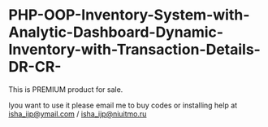 # PHP-OOP-Inventory-System-with-Analytic-Dashboard-Dynamic-Inventory-with-Transaction-Details-DR-CR-

This is PREMIUM product for sale. 

Iyou want to use it please email me to buy codes or installing help at isha_ijp@ymail.com / isha_ijp@niuitmo.ru
